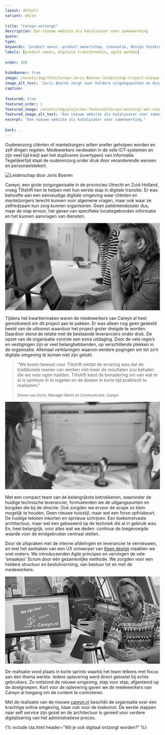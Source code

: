 ```yaml
---
layout: default
variant: white

title: "Careyn ontzorgt"
description: Een nieuwe website als katalysator voor samenwerking
quote:
type:
keywords: 'product owner, product ownerschap, innovatie, design thinking, software design thinking, digitalisering, digitale transformatie, zorg, ouderenzorg, nieuwe website'
labels: [product owner, digitale transformatie, agile werken]

order: 100

hideBanner: true
image: /assets/img/foto/Careyn-Joris-Boeren-leiderschap-traject-nieuwe-website.jpg
image_alt_text: 'Joris Boeren zorgt voor heldere uitgangspunten en duidelijke scope'
caption:

featured: true
featured_order: 1
featured_image: /assets/img/projecten-featured/Careyn-ontzorgt-met-nieuw-online-kanaal.jpg
featured_image_alt_text: 'Een nieuwe website als katalysator voor samenwerking.'
excerpt: "Een nieuwe website als katalysator voor samenwerking."

back: ..
---
```

Ouderenzorg cliënten of mantelzorgers willen sneller geholpen worden en zelf dingen regelen. Medewerkers verdwalen in de vele ICT-systemen en zijn veel tijd kwijt aan het dupliceren (overtypen) van informatie. Tegelijkertijd staat de ouderenzorg onder druk door veranderende wensen en personeelstekort.

<div class="article-image">
    <img src="/assets/img/foto/Joris-Boeren-leiderschap-traject-nieuwe-website-Careyn.jpg" alt="Leiderschap door Joris Boeren">
</div>

Careyn, een grote zorgorganisatie in de provincies Utrecht en Zuid-Holland, vroeg Tiltshift hen te helpen met hun eerste stap in digitale transitie. Er was behoefte aan een eenvoudige digitale omgeving waar cliënten en mantelzorgers terecht kunnen voor algemene vragen, maar ook waar ze zelfredzaam hun zorg kunnen organiseren. Geen patiëntendossier dus, maar de stap ervoor, het geven van specifieke locatiegebonden informatie en het kunnen aanvragen van diensten.

<div class="article-image">
    <img src="/assets/img/foto/Careyn-Joost-Bout-en-Sanne-Schuur-onderzoeken-doelgroep.jpg">
</div>

Tijdens het kwartiermaken waren de medewerkers van Careyn al heel gemotiveerd om dit project aan te pakken. Er was alleen nog geen gedeeld beeld van de uitkomst waardoor het project groter dreigde te worden. Daardoor stond de relatie met de bestaande leveranciers onder druk. De opzet van de organisatie vormde een extra uitdaging. Door de vele regio’s en vestigingen zijn er veel belanghebbenden, op verschillende plekken in de organisatie. Allemaal verklaringen waarom eerdere pogingen om tot zo’n digitale omgeving te komen niet zijn gelukt.

> "We kozen bewust voor Tiltshift omdat de ervaring was dat de traditionele manier van werken niet meer de resultaten zou behalen die we voor ogen hadden. Tiltshift kiest de benadering om van wat er al is opnieuw in te regelen en de doelen in korte tijd praktisch te realiseren."
>
> <small>Steven van Dorst, Manager Markt en Communicatie, Careyn</small>

<div class="article-image">
    <img src="/assets/img/foto/Careyn-Joost-en-Eva-kijken-naar-scherm.jpg">
</div>

Met een compact team van de belangrijkste betrokkenen, waaronder de huidige technische leverancier, formuleerden we de uitgangspunten en borgden die bij de directie. Ook zorgden we ervoor de scope zo klein mogelijk te houden. Geen nieuwe huisstijl, maar wel een forse opfrisbeurt. De huidige teksten inkorten en opnieuw schrijven. Een toekomstvaste architectuur, maar wel een gebaseerd op de techniek die al in gebruik was. En, heel belangrijk, voor alles wat we deden: continue de toegevoegde waarde voor de eindgebruiker centraal stellen.

Door de afspraken met de interne afdelingen en leverancier te vernieuwen, en met het aanhaken van een UX ontwerper van [Keen design](https://www.keen.design/) maakten we snel meters. We introduceerden Agile principes en vervingen de vele ‘smaakjes’ Scrum door één gezamenlijke methode. We zorgden voor een heldere structuur en besluitvorming, van bestuur tot en met de medewerkers.

<div class="article-image">
    <img src="/assets/img/foto/Careyn-nieuwe-website-Live.jpg">
</div>

De realisatie vond plaats in korte sprints waarbij het team telkens met focus aan één thema werkte. Iedere oplevering werd direct getoetst bij echte gebruikers. Zo ontstond de nieuwe omgeving, stap voor stap, afgestemd op de doelgroepen. Kort voor de oplevering gaven we de medewerkers van Careyn al toegang om de content te controleren.

Met de realisatie van de nieuwe [careyn.nl](https://www.careyn.nl/) beschikt de organisatie over een krachtige online omgeving, klaar ook voor de toekomst. De eerste stappen naar self service zijn gezet en de architectuur is gereed voor verdere digitalisering van het administratieve proces.

{% include cta.html header="Wil je ook digitaal ontzorgt worden?" %}
